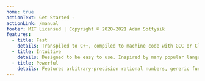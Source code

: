 ```yaml
---
home: true
actionText: Get Started →
actionLink: /manual
footer: MIT Licensed | Copyright © 2020-2021 Adam Sołtysik
features:
  - title: Fast
    details: Transpiled to C++, compiled to machine code with GCC or Clang.
  - title: Intuitive
    details: Designed to be easy to use. Inspired by many popular languages, such as Python, C++, C#.
  - title: Powerful
    details: Features arbitrary-precision rational numbers, generic functions, generators, and more.
---
```

